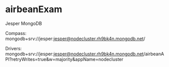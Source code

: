 # airbeanExam

Jesper MongoDB

Compass:
mongodb+srv://jesper:jesper@nodecluster.rh9bk4n.mongodb.net/


Drivers:
mongodb+srv://jesper:jesper@nodecluster.rh9bk4n.mongodb.net/airbeanAPI?retryWrites=true&w=majority&appName=nodecluster
